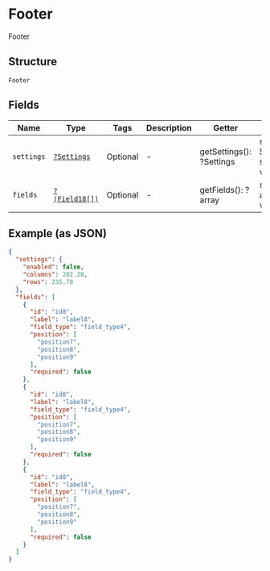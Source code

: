 
# Footer

Footer

## Structure

`Footer`

## Fields

| Name | Type | Tags | Description | Getter | Setter |
|  --- | --- | --- | --- | --- | --- |
| `settings` | [`?Settings`](../../doc/models/settings.md) | Optional | - | getSettings(): ?Settings | setSettings(?Settings settings): void |
| `fields` | [`?(Field18[])`](../../doc/models/field-18.md) | Optional | - | getFields(): ?array | setFields(?array fields): void |

## Example (as JSON)

```json
{
  "settings": {
    "enabled": false,
    "columns": 202.28,
    "rows": 235.78
  },
  "fields": [
    {
      "id": "id8",
      "label": "label8",
      "field_type": "field_type4",
      "position": [
        "position7",
        "position8",
        "position9"
      ],
      "required": false
    },
    {
      "id": "id8",
      "label": "label8",
      "field_type": "field_type4",
      "position": [
        "position7",
        "position8",
        "position9"
      ],
      "required": false
    },
    {
      "id": "id8",
      "label": "label8",
      "field_type": "field_type4",
      "position": [
        "position7",
        "position8",
        "position9"
      ],
      "required": false
    }
  ]
}
```

